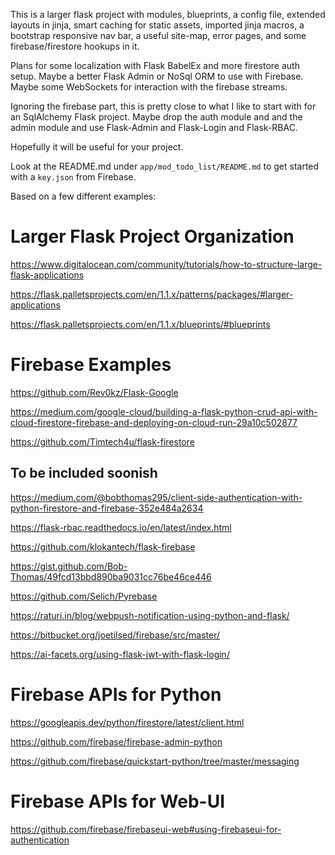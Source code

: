 This is a larger flask project with modules, blueprints, a config file, extended layouts in jinja, smart caching for static assets, imported jinja macros, a bootstrap responsive nav bar, a useful site-map, error pages, and some firebase/firestore hookups in it.

Plans for some localization with Flask BabelEx and more firestore auth setup.  Maybe a better Flask Admin or NoSql ORM to use with Firebase.  Maybe some WebSockets for interaction with the firebase streams.

Ignoring the firebase part, this is pretty close to what I like to start with for an SqlAlchemy Flask project.  Maybe drop the auth module and and the admin module and use Flask-Admin and Flask-Login and Flask-RBAC.

Hopefully it will be useful for your project.

Look at the README.md under `app/mod_todo_list/README.md` to get started with a `key.json` from Firebase.

Based on a few different examples:

# Larger Flask Project Organization

https://www.digitalocean.com/community/tutorials/how-to-structure-large-flask-applications

https://flask.palletsprojects.com/en/1.1.x/patterns/packages/#larger-applications

https://flask.palletsprojects.com/en/1.1.x/blueprints/#blueprints

# Firebase Examples

https://github.com/Rev0kz/Flask-Google

https://medium.com/google-cloud/building-a-flask-python-crud-api-with-cloud-firestore-firebase-and-deploying-on-cloud-run-29a10c502877

https://github.com/Timtech4u/flask-firestore

## To be included soonish

https://medium.com/@bobthomas295/client-side-authentication-with-python-firestore-and-firebase-352e484a2634

https://flask-rbac.readthedocs.io/en/latest/index.html

https://github.com/klokantech/flask-firebase

https://gist.github.com/Bob-Thomas/49fcd13bbd890ba9031cc76be46ce446

https://github.com/Selich/Pyrebase

https://raturi.in/blog/webpush-notification-using-python-and-flask/

https://bitbucket.org/joetilsed/firebase/src/master/

https://ai-facets.org/using-flask-jwt-with-flask-login/


# Firebase APIs for Python

https://googleapis.dev/python/firestore/latest/client.html

https://github.com/firebase/firebase-admin-python

https://github.com/firebase/quickstart-python/tree/master/messaging

# Firebase APIs for Web-UI

https://github.com/firebase/firebaseui-web#using-firebaseui-for-authentication